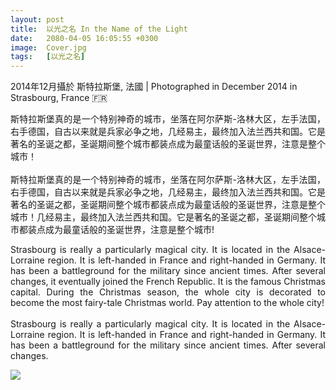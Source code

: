 ```yaml
---
layout: post
title:  以光之名 In the Name of the Light
date:   2080-04-05 16:05:55 +0300
image:  Cover.jpg
tags:   [以光之名]
---
```

2014年12月攝於 斯特拉斯堡, 法國 | Photographed in December 2014 in Strasbourg, France 🇫🇷

<p style='text-align: justify;'>斯特拉斯堡真的是一个特别神奇的城市，坐落在阿尔萨斯-洛林大区，左手法国，右手德国，自古以来就是兵家必争之地，几经易主，最终加入法兰西共和国。它是著名的圣诞之都，圣诞期间整个城市都装点成为最童话般的圣诞世界，注意是整个城市！<br> <br> 斯特拉斯堡真的是一个特别神奇的城市，坐落在阿尔萨斯-洛林大区，左手法国，右手德国，自古以来就是兵家必争之地，几经易主，最终加入法兰西共和国。它是著名的圣诞之都，圣诞期间整个城市都装点成为最童话般的圣诞世界，注意是整个城市！几经易主，最终加入法兰西共和国。它是著名的圣诞之都，圣诞期间整个城市都装点成为最童话般的圣诞世界，注意是整个城市! </p>

<p style='text-align: justify;'>Strasbourg is really a particularly magical city. It is located in the Alsace-Lorraine region. It is left-handed in France and right-handed in Germany. It has been a battleground for the military since ancient times. After several changes, it eventually joined the French Republic. It is the famous Christmas capital. During the Christmas season, the whole city is decorated to become the most fairy-tale Christmas world. Pay attention to the whole city! <br> <br> Strasbourg is really a particularly magical city. It is located in the Alsace-Lorraine region. It is left-handed in France and right-handed in Germany. It has been a battleground for the military since ancient times. After several changes.</p>

![]({{site.baseurl}}/img/04.jpg)

